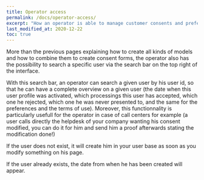 ```yaml
---
title: Operator access
permalink: /docs/operator-access/
excerpt: "How an operator is able to manage customer consents and preferences ?"
last_modified_at: 2020-12-22
toc: true
---
```


More than the previous pages explaining how to create all kinds of models and how to combine them to create consent forms, the operator also has the possibility to search a specific user via the search bar on the top right of the interface. 

With this search bar, an operator can search a given user by his user id, so that he can have a complete overview on a given user (the date when this user profile was activated, which processings this user has accepted, which one he rejected, which one he was never presented to, and the same for the preferences and the terms of use). Moreover, this functionnality is particularly usefull for the operator in case of call centers for example (a user calls directly the helpdesk of your company wanting his consent modified, you can do it for him and send him a proof afterwards stating the modification done!)

If the user does not exist, it will create him in your user base as soon as you modify something on his page. 

If the user already exists, the date from when he has been created will appear. 
